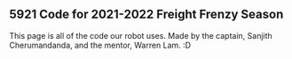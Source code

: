## 5921 Code for 2021-2022 Freight Frenzy Season

This page is all of the code our robot uses. Made by the captain, Sanjith Cherumandanda, and the mentor, Warren Lam. :D 
